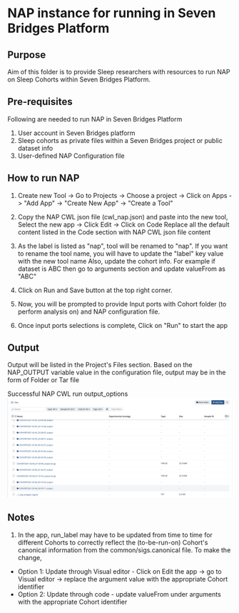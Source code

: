 # NAP instance for running in Seven Bridges Platform


## Purpose

Aim of this folder is to provide Sleep researchers with resources to run NAP on Sleep Cohorts within Seven Bridges Platform.


## Pre-requisites

Following are needed to run NAP in Seven Bridges Platform
1. User account in Seven Bridges platform
2. Sleep cohorts as private files within a Seven Bridges project or public dataset info
3. User-defined NAP Configuration file 


## How to run NAP

1. Create new Tool -> Go to Projects -> Choose a project -> Click on  Apps -> 
   "Add App" -> "Create New App" -> "Create a Tool" 

2. Copy the NAP CWL json file (cwl_nap.json) and paste into the new tool,
   Select the new app -> Click Edit -> Click on Code
   Replace all the default content listed in the Code section with NAP CWL json file content

3. As the label is listed as "nap", tool will be renamed to "nap". If you want to rename the tool name, you will have to update the "label" key value with the new tool name
  Also, update the cohort info. For example if dataset is ABC then go to arguments section and update valueFrom as "ABC"

4. Click on Run and Save button at the top right corner.

5. Now, you will be prompted to provide Input ports with Cohort folder (to perform analysis on) and NAP configuration file.

6. Once input ports selections is complete, Click on "Run" to start the app


## Output

Output will be listed in the Project's Files section. Based on the NAP_OUTPUT variable value in the configuration file, output may be in the form of Folder or Tar file

Successful NAP CWL run output_options
![NAP run Output](images/output_options.png "NAP CWL run output options")


## Notes

1. In the app, run_label may have to be updated from time to time for different Cohorts to correctly reflect the (to-be-run-on) Cohort's canonical information from the common/sigs.canonical file. To make the change, 
 - Option 1: Update through Visual editor - Click on Edit the app -> go to Visual editor -> replace the argument value with the appropriate Cohort identifier
 - Option 2: Update through code - update valueFrom under arguments with the appropriate Cohort identifier
